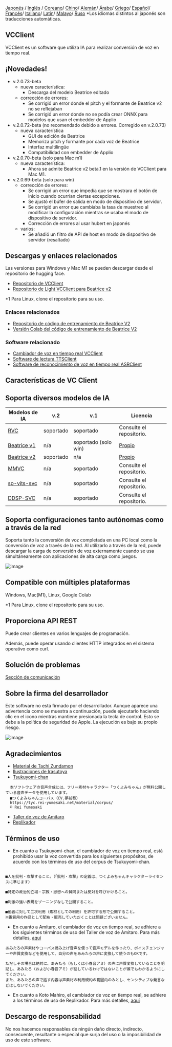 [Japonés](/README.md) /
[Inglés](/docs_i18n/README_en.md) /
[Coreano](/docs_i18n/README_ko.md)/
[Chino](/docs_i18n/README_zh.md)/
[Alemán](/docs_i18n/README_de.md)/
[Árabe](/docs_i18n/README_ar.md)/
[Griego](/docs_i18n/README_el.md)/
[Español](/docs_i18n/README_es.md)/
[Francés](/docs_i18n/README_fr.md)/
[Italiano](/docs_i18n/README_it.md)/
[Latín](/docs_i18n/README_la.md)/
[Malayo](/docs_i18n/README_ms.md)/
[Ruso](/docs_i18n/README_ru.md)
*Los idiomas distintos al japonés son traducciones automáticas.

## VCClient

VCClient es un software que utiliza IA para realizar conversión de voz en tiempo real.

## ¡Novedades!

* v.2.0.73-beta
  * nueva característica:
    * Descarga del modelo Beatrice editado
  * corrección de errores:
    * Se corrigió un error donde el pitch y el formante de Beatrice v2 no se reflejaban
    * Se corrigió un error donde no se podía crear ONNX para modelos que usan el embedder de Applio
* v.2.0.72-beta (no recomendado debido a errores. Corregido en v.2.0.73)
  * nueva característica
    * GUI de edición de Beatrice
    * Memoriza pitch y formante por cada voz de Beatrice
    * Interfaz multilingüe
    * Compatibilidad con embedder de Applio
* v.2.0.70-beta (solo para Mac m1)
  * nueva característica:
    * Ahora se admite Beatrice v2 beta.1 en la versión de VCClient para Mac M1.
* v.2.0.69-beta (solo para win)
  * corrección de errores:
    * Se corrigió un error que impedía que se mostrara el botón de inicio cuando ocurrían ciertas excepciones.
    * Se ajustó el búfer de salida en modo de dispositivo de servidor.
    * Se corrigió un error que cambiaba la tasa de muestreo al modificar la configuración mientras se usaba el modo de dispositivo de servidor.
    * Corrección de errores al usar hubert en japonés
  * varios:
    * Se añadió un filtro de API de host en modo de dispositivo de servidor (resaltado)

## Descargas y enlaces relacionados

Las versiones para Windows y Mac M1 se pueden descargar desde el repositorio de hugging face.

* [Repositorio de VCClient](https://huggingface.co/wok000/vcclient000/tree/main)
* [Repositorio de Light VCClient para Beatrice v2](https://huggingface.co/wok000/light_vcclient_beatrice/tree/main)

*1 Para Linux, clone el repositorio para su uso.

### Enlaces relacionados

* [Repositorio de código de entrenamiento de Beatrice V2](https://huggingface.co/fierce-cats/beatrice-trainer)
* [Versión Colab del código de entrenamiento de Beatrice V2](https://github.com/w-okada/beatrice-trainer-colab)

### Software relacionado

* [Cambiador de voz en tiempo real VCClient](https://github.com/w-okada/voice-changer)
* [Software de lectura TTSClient](https://github.com/w-okada/ttsclient)
* [Software de reconocimiento de voz en tiempo real ASRClient](https://github.com/w-okada/asrclient)

## Características de VC Client

## Soporta diversos modelos de IA

| Modelos de IA                                                                                                     | v.2       | v.1                  | Licencia                                                                                 |
| ------------------------------------------------------------------------------------------------------------ | --------- | -------------------- | ------------------------------------------------------------------------------------------ |
| [RVC ](https://github.com/RVC-Project/Retrieval-based-Voice-Conversion-WebUI/blob/main/docs/jp/README.ja.md) | soportado | soportado            | Consulte el repositorio.                                                             |
| [Beatrice v1](https://prj-beatrice.com/)                                                                     | n/a       | soportado (solo win) | [Propio](https://github.com/w-okada/voice-changer/tree/master/server/voice_changer/Beatrice) |
| [Beatrice v2](https://prj-beatrice.com/)                                                                     | soportado | n/a                  | [Propio](https://huggingface.co/wok000/vcclient_model/blob/main/beatrice_v2_beta/readme.md)  |
| [MMVC](https://github.com/isletennos/MMVC_Trainer)                                                           | n/a       | soportado            | Consulte el repositorio.                                                             |
| [so-vits-svc](https://github.com/svc-develop-team/so-vits-svc)                                               | n/a       | soportado            | Consulte el repositorio.                                                             |
| [DDSP-SVC](https://github.com/yxlllc/DDSP-SVC)                                                               | n/a       | soportado            | Consulte el repositorio.                                                             |

## Soporta configuraciones tanto autónomas como a través de la red

Soporta tanto la conversión de voz completada en una PC local como la conversión de voz a través de la red.
Al utilizarlo a través de la red, puede descargar la carga de conversión de voz externamente cuando se usa simultáneamente con aplicaciones de alta carga como juegos.

![image](https://user-images.githubusercontent.com/48346627/206640768-53f6052d-0a96-403b-a06c-6714a0b7471d.png)

## Compatible con múltiples plataformas

Windows, Mac(M1), Linux, Google Colab

*1 Para Linux, clone el repositorio para su uso.

## Proporciona API REST

Puede crear clientes en varios lenguajes de programación.

Además, puede operar usando clientes HTTP integrados en el sistema operativo como curl.

## Solución de problemas

[Sección de comunicación](tutorials/trouble_shoot_communication_ja.md)

## Sobre la firma del desarrollador

Este software no está firmado por el desarrollador. Aunque aparece una advertencia como se muestra a continuación, puede ejecutarlo haciendo clic en el icono mientras mantiene presionada la tecla de control. Esto se debe a la política de seguridad de Apple. La ejecución es bajo su propio riesgo.

![image](https://user-images.githubusercontent.com/48346627/212567711-c4a8d599-e24c-4fa3-8145-a5df7211f023.png)

## Agradecimientos

* [Material de Tachi Zundamon](https://seiga.nicovideo.jp/seiga/im10792934)
* [Ilustraciones de Irasutoya](https://www.irasutoya.com/)
* [Tsukuyomi-chan](https://tyc.rei-yumesaki.net/)

```
  本ソフトウェアの音声合成には、フリー素材キャラクター「つくよみちゃん」が無料公開している音声データを使用しています。
  ■つくよみちゃんコーパス（CV.夢前黎）
  https://tyc.rei-yumesaki.net/material/corpus/
  © Rei Yumesaki
```

* [Taller de voz de Amitaro](https://amitaro.net/)
* [Replikador](https://kikyohiroto1227.wixsite.com/kikoto-utau)

## Términos de uso

* En cuanto a Tsukuyomi-chan, el cambiador de voz en tiempo real, está prohibido usar la voz convertida para los siguientes propósitos, de acuerdo con los términos de uso del corpus de Tsukuyomi-chan.

```

■人を批判・攻撃すること。（「批判・攻撃」の定義は、つくよみちゃんキャラクターライセンスに準じます）

■特定の政治的立場・宗教・思想への賛同または反対を呼びかけること。

■刺激の強い表現をゾーニングなしで公開すること。

■他者に対して二次利用（素材としての利用）を許可する形で公開すること。
※鑑賞用の作品として配布・販売していただくことは問題ございません。
```

* En cuanto a Amitaro, el cambiador de voz en tiempo real, se adhiere a los siguientes términos de uso del Taller de voz de Amitaro. Para más detalles, [aquí](https://amitaro.net/voice/faq/#index_id6)

```
あみたろの声素材やコーパス読み上げ音声を使って音声モデルを作ったり、ボイスチェンジャーや声質変換などを使用して、自分の声をあみたろの声に変換して使うのもOKです。

ただしその場合は絶対に、あみたろ（もしくは小春音アミ）の声に声質変換していることを明記し、あみたろ（および小春音アミ）が話しているわけではないことが誰でもわかるようにしてください。
また、あみたろの声で話す内容は声素材の利用規約の範囲内のみとし、センシティブな発言などはしないでください。
```

* En cuanto a Koto Mahiro, el cambiador de voz en tiempo real, se adhiere a los términos de uso de Replikador. Para más detalles, [aquí](https://kikyohiroto1227.wixsite.com/kikoto-utau/ter%EF%BD%8Ds-of-service)

## Descargo de responsabilidad

No nos hacemos responsables de ningún daño directo, indirecto, consecuente, resultante o especial que surja del uso o la imposibilidad de uso de este software.
